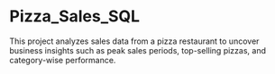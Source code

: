 # Pizza_Sales_SQL
This project analyzes sales data from a pizza restaurant to uncover business insights such as peak sales periods, top-selling pizzas, and category-wise performance.

